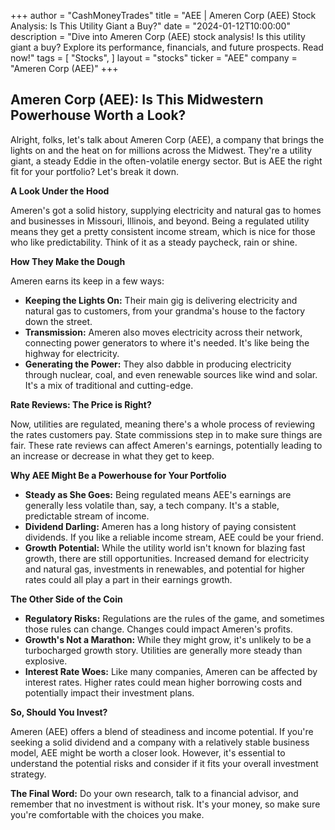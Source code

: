 +++
author = "CashMoneyTrades"
title = "AEE |  Ameren Corp (AEE) Stock Analysis: Is This Utility Giant a Buy?"
date = "2024-01-12T10:00:00"
description = "Dive into Ameren Corp (AEE) stock analysis! Is this utility giant a buy? Explore its performance, financials, and future prospects. Read now!"
tags = [
"Stocks",
]
layout = "stocks"
ticker = "AEE"
company = "Ameren Corp (AEE)"
+++
        


## Ameren Corp (AEE):  Is This Midwestern Powerhouse Worth a Look?

Alright, folks, let's talk about Ameren Corp (AEE), a company that brings the lights on and the heat on for millions across the Midwest.  They're a utility giant, a steady Eddie in the often-volatile energy sector. But is AEE the right fit for your portfolio? Let's break it down.

**A Look Under the Hood**

Ameren's got a solid history, supplying electricity and natural gas to homes and businesses in Missouri, Illinois, and beyond. Being a regulated utility means they get a pretty consistent income stream, which is nice for those who like predictability.  Think of it as a steady paycheck, rain or shine. 

**How They Make the Dough**

Ameren earns its keep in a few ways:

* **Keeping the Lights On:** Their main gig is delivering electricity and natural gas to customers, from your grandma's house to the factory down the street. 
* **Transmission:** Ameren also moves electricity across their network, connecting power generators to where it's needed.  It's like being the highway for electricity.
* **Generating the Power:**  They also dabble in producing electricity through nuclear, coal, and even renewable sources like wind and solar. It's a mix of traditional and cutting-edge.

**Rate Reviews:  The Price is Right?**

Now, utilities are regulated, meaning there's a whole process of reviewing the rates customers pay.  State commissions step in to make sure things are fair.  These rate reviews can affect Ameren's earnings, potentially leading to an increase or decrease in what they get to keep.

**Why AEE Might Be a Powerhouse for Your Portfolio**

* **Steady as She Goes:** Being regulated means AEE's earnings are generally less volatile than, say, a tech company.  It's a stable, predictable stream of income.
* **Dividend Darling:**  Ameren has a long history of paying consistent dividends.  If you like a reliable income stream, AEE could be your friend.  
* **Growth Potential:**  While the utility world isn't known for blazing fast growth, there are still opportunities.  Increased demand for electricity and natural gas, investments in renewables, and potential for higher rates could all play a part in their earnings growth.

**The Other Side of the Coin**

* **Regulatory Risks:**   Regulations are the rules of the game, and sometimes those rules can change.  Changes could impact Ameren's profits.  
* **Growth's Not a Marathon:**  While they might grow, it's unlikely to be a turbocharged growth story.  Utilities are generally more steady than explosive.
* **Interest Rate Woes:**  Like many companies, Ameren can be affected by interest rates.  Higher rates could mean higher borrowing costs and potentially impact their investment plans.

**So, Should You Invest?**

Ameren (AEE) offers a blend of steadiness and income potential.  If you're seeking a solid dividend and a company with a relatively stable business model, AEE might be worth a closer look.  However, it's essential to understand the potential risks and consider if it fits your overall investment strategy. 

**The Final Word:**  Do your own research, talk to a financial advisor, and remember that no investment is without risk.  It's your money, so make sure you're comfortable with the choices you make. 

        